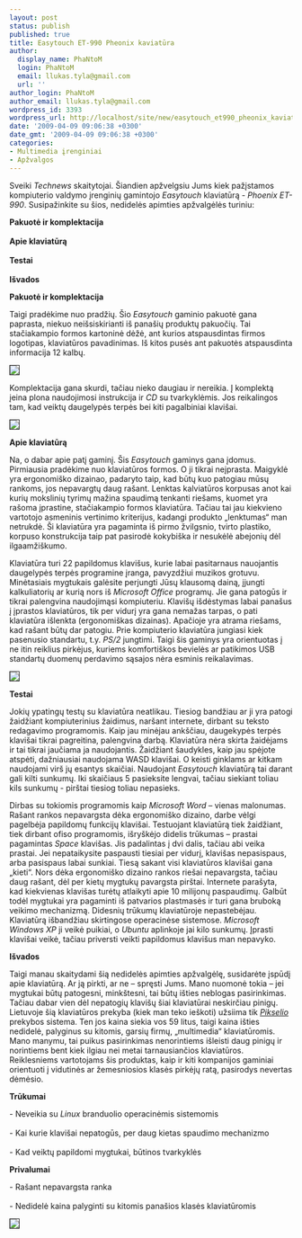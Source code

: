 ```yaml
---
layout: post
status: publish
published: true
title: Easytouch ET-990 Pheonix kaviatūra
author:
  display_name: PhaNtoM
  login: PhaNtoM
  email: llukas.tyla@gmail.com
  url: ''
author_login: PhaNtoM
author_email: llukas.tyla@gmail.com
wordpress_id: 3393
wordpress_url: http://localhost/site/new/easytouch_et990_pheonix_kaviatura/
date: '2009-04-09 09:06:38 +0300'
date_gmt: '2009-04-09 09:06:38 +0300'
categories:
- Multimedia įrenginiai
- Apžvalgos
---
```

<p>Sveiki <i>Technews</i> skaitytojai. Šiandien apžvelgsiu Jums kiek pažįstamos kompiuterio valdymo įrenginių gamintojo <i>Easytouch</i> klaviatūrą - <i>Phoenix ET-990</i>. Susipažinkite su šios, nedidelės apimties apžvalgėlės turiniu:</p>
<p><b>Pakuotė ir komplektacija</b><br />
<br /><b>Apie klaviatūrą</b><br />
<br /><b>Testai</b><br />
<br /><b>Išvados</b></p>
<p><b>Pakuotė ir komplektacija</b></p>
<p>Taigi pradėkime nuo pradžių. Šio <i>Easytouch</i> gaminio pakuotė gana paprasta, niekuo neišsiskirianti iš panašių produktų pakuočių. Tai stačiakampio formos kartoninė dėžė, ant kurios atspausdintas firmos logotipas, klaviatūros pavadinimas. Iš kitos pusės ant pakuotės atspausdinta informacija 12 kalbų.</p>
<div class="imgright"><img src="http://svarke.technews.lt/klava/deze.JPG" border="1" /></div>
<p>Komplektacija gana skurdi, tačiau nieko daugiau ir nereikia. Į komplektą įeina plona naudojimosi instrukcija ir <i>CD</i> su tvarkyklėmis. Jos reikalingos tam, kad veiktų daugelypės terpės bei kiti pagalbiniai klavišai. </p>
<div class="imgright"><img src="http://svarke.technews.lt/klava/deze2.JPG" border="1" /></div>
<p><b>Apie klaviatūrą</b></p>
<p>Na, o dabar apie patį gaminį. Šis <i>Easytouch</i> gaminys gana įdomus. Pirmiausia pradėkime nuo klaviatūros formos. O ji tikrai neįprasta. Maigyklė yra ergonomiško dizainao, padaryto taip, kad būtų kuo patogiau mūsų rankoms, jos nepavargtų daug rašant. Lenktas kalviatūros korpusas anot kai kurių mokslinių tyrimų mažina spaudimą tenkanti riešams, kuomet yra rašoma įprastine, stačiakampio formos klaviatūra. Tačiau tai jau kiekvieno vartotojo asmeninis vertinimo kriterijus, kadangi produkto „lenktumas“ man netrukdė. Ši klaviatūra yra pagaminta iš pirmo žvilgsnio, tvirto plastiko, korpuso konstrukcija taip pat pasirodė kokybiška ir nesukėlė abejonių dėl ilgaamžiškumo.</p>
<p>Klaviatūra turi 22 papildomus klavišus, kurie labai pasitarnaus nauojantis daugelypės terpės programine įranga, pavyzdžiui muzikos grotuvu. Minėtasiais mygtukais galėsite perjungti Jūsų klausomą dainą, įjungti kalkuliatorių ar kurią nors iš <i>Microsoft Office</i> programų. Jie gana patogūs ir tikrai palengvina naudojimąsi kompiuteriu. Klavišų išdėstymas labai panašus į įprastos klaviatūros, tik per vidurį yra gana nemažas tarpas, o pati klaviatūra išlenkta (ergonomiškas dizainas). Apačioje yra atrama riešams, kad rašant būtų dar patogiu. Prie kompiuterio klaviatūra jungiasi kiek pasenusio standartu, t.y. <i>PS/2</i> jungtimi. Taigi šis gaminys yra orientuotas į ne itin reiklius pirkėjus, kuriems komfortiškos bevielės ar patikimos USB standartų duomenų perdavimo sąsajos nėra esminis reikalavimas. </p>
<div class="imgright"><img src="http://svarke.technews.lt/klava/klava1.JPG" border="1" /></div>
<p><b>Testai</b></p>
<p>Jokių ypatingų testų su klaviatūra neatlikau. Tiesiog bandžiau ar ji yra patogi žaidžiant kompiuterinius žaidimus, naršant internete, dirbant su teksto redagavimo programomis. Kaip jau minėjau ankščiau, daugekypės terpės klavišai tikrai pagreitina, palengvina darbą. Klaviatūra nėra skirta žaidėjams ir tai tikrai jaučiama ja naudojantis. Žaidžiant šaudykles, kaip jau spėjote atspėti, dažniausiai naudojama WASD klavišai. O keisti ginklams ar kitkam naudojami virš jų esantys skaičiai. Naudojant <i>Easytouch</i> klaviatūrą tai darant gali kilti sunkumų. Iki skaičiaus 5 pasieksite lengvai, tačiau siekiant toliau kils sunkumų - pirštai tiesiog toliau nepasieks. </p>
<p>Dirbas su tokiomis programomis kaip <i>Microsoft Word</i> – vienas malonumas. Rašant rankos nepavargsta dėka ergonomiško dizaino, darbe vėlgi pagelbėja papildomų funkcijų klavišai. Testuojant klaviatūrą tiek žaidžiant, tiek dirbant ofiso programomis, išryškėjo didelis trūkumas – prastai pagamintas <i>Space</i> klavišas. Jis padalintas į dvi dalis, tačiau abi veika prastai. Jei nepataikysite paspausti tiesiai per vidurį, klavišas nepasispaus, arba pasispaus labai sunkiai. Tiesą sakant visi klaviatūros klavišai gana „kieti“. Nors dėka ergonomiško dizaino rankos riešai nepavargsta, tačiau daug rašant, dėl per kietų mygtukų pavargsta pirštai. Internete parašyta, kad kiekvienas klavišas turėtų atlaikyti apie 10 milijonų paspaudimų. Galbūt todėl mygtukai yra pagaminti iš patvarios plastmasės ir turi gana bruboką veikimo mechanizmą. Didesnių trūkumų klaviatūroje nepastebėjau. Klaviatūrą išbandžiau skirtingose operacinėse sistemose. <i>Microsoft Windows XP</i> ji veikė puikiai, o <i>Ubuntu</i> aplinkoje jai kilo sunkumų. Įprasti klavišai veikė, tačiau priversti veikti papildomus klavišus man nepavyko.  </p>
<p><b>Išvados</b></p>
<p>Taigi manau skaitydami šią nedidelės apimties apžvalgėlę, susidarėte įspūdį apie klaviatūrą. Ar ją pirkti, ar ne – spręsti Jums. Mano nuomonė tokia – jei mygtukai būtų patogesni, minkštesni, tai būtų išties neblogas pasirinkimas. Tačiau dabar vien dėl nepatogių klavišų šiai klaviatūrai neskirčiau pinigų. Lietuvoje šią klaviatūros prekyba (kiek man teko ieškoti) užsiima tik <a class="ns" href="http://www.pikselis.lt/add/9171"><i>Pikselio</i></a> prekybos sistema. Ten jos kaina siekia vos 59 litus, taigi kaina išties nedidelė, palyginus su kitomis, garsių firmų, „multimedia“ klaviatūromis. Mano manymu, tai puikus pasirinkimas nenorintiems išleisti daug pinigų ir norintiems bent kiek ilgiau nei metai tarnausiančios klaviatūros. Reiklesniems vartotojams šis produktas, kaip ir kiti kompanijos gaminiai orientuoti į vidutinės ar žemesniosios klasės pirkėjų ratą, pasirodys nevertas dėmėsio.</p>
<p><b>Trūkumai</b></p>
<p>- Neveikia su <i>Linux</i> branduolio operacinėmis sistemomis<br />
<br />- Kai kurie klavišai nepatogūs, per daug kietas spaudimo mechanizmo<br />
<br />- Kad veiktų papildomi mygtukai, būtinos tvarkyklės</p>
<p><b>Privalumai</b></p>
<p>- Rašant nepavargsta ranka<br />
<br />- Nedidelė kaina palyginti su kitomis panašios klasės klaviatūromis</p>
<div class="imgright"><img src="http://www.in4.pl/recenzje/483/250_easytouch_logo-06.jpg" border="1" /></div>

